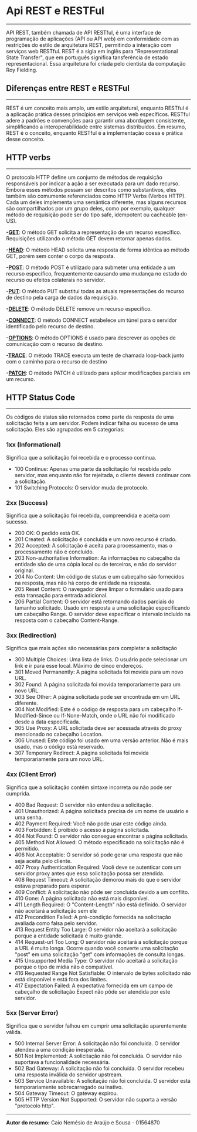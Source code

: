 
# Api REST e RESTFul
---
API REST, também chamada de API RESTful, é uma interface de programação de aplicações (API ou API web) em conformidade com as restrições do estilo de arquitetura REST, permitindo a interação com serviços web RESTful. REST é a sigla em inglês para "Representational State Transfer", que em português significa tansferência de estado representacional. Essa arquitetura foi criada pelo cientista da computação Roy Fielding.
## Diferenças entre REST e RESTFul
---
REST é um conceito mais amplo, um estilo arquitetural, enquanto RESTful é a aplicação prática desses princípios em serviços web específicos. RESTful adere a padrões e convenções para garantir uma abordagem consistente, simplificando a interoperabilidade entre sistemas distribuídos. Em resumo, REST é o conceito, enquanto RESTful é a implementação coesa e prática desse conceito.
## HTTP verbs
---
O protocolo HTTP define um conjunto de métodos de requisição responsáveis por indicar a ação a ser executada para um dado recurso. Embora esses métodos possam ser descritos como substantivos, eles também são comumente referenciados como HTTP Verbs (Verbos HTTP). Cada um deles implementa uma semântica diferente, mas alguns recursos são compartilhados por um grupo deles, como por exemplo, qualquer método de requisição pode ser do tipo safe, idempotent ou cacheable (en-US).

**-[GET](https://developer.mozilla.org/pt-BR/docs/Web/HTTP/Methods/GET)**: O método GET solicita a representação de um recurso específico. Requisições utilizando o método GET devem retornar apenas dados.

**-[HEAD](https://developer.mozilla.org/pt-BR/docs/Web/HTTP/Methods/HEAD)**: O método HEAD solicita uma resposta de forma idêntica ao método GET, porém sem conter o corpo da resposta.

**-[POST](https://developer.mozilla.org/pt-BR/docs/Web/HTTP/Methods/POST)**: O método POST é utilizado para submeter uma entidade a um recurso específico, frequentemente causando uma mudança no estado do recurso ou efeitos colaterais no servidor.

**-[PUT](https://developer.mozilla.org/pt-BR/docs/Web/HTTP/Methods/PUT)**: O método PUT substitui todas as atuais representações do recurso de destino pela carga de dados da requisição.

**-[DELETE](https://developer.mozilla.org/pt-BR/docs/Web/HTTP/Methods/DELETE)**: O método DELETE remove um recurso específico.

**-[CONNECT](https://developer.mozilla.org/pt-BR/docs/Web/HTTP/Methods/CONNECT)**: O método CONNECT estabelece um túnel para o servidor identificado pelo recurso de destino.

**-[OPTIONS](https://developer.mozilla.org/pt-BR/docs/Web/HTTP/Methods/OPTIONS)**: O método OPTIONS é usado para descrever as opções de comunicação com o recurso de destino.

**-[TRACE](https://developer.mozilla.org/pt-BR/docs/Web/HTTP/Methods/TRACE)**: O método TRACE executa um teste de chamada loop-back junto com o caminho para o recurso de destino

**-[PATCH](https://developer.mozilla.org/pt-BR/docs/Web/HTTP/Methods/PATCH)**: O método PATCH é utilizado para aplicar modificações parciais em um recurso.

## HTTP Status Code
---
Os códigos de status são retornados como parte da resposta de uma solicitação feita a um servidor. Podem indicar falha ou sucesso de uma solicitação. Eles são agrupados em 5 categorias:

### 1xx (Informational)
Significa que a solicitação foi recebida e o processo continua.

- 100 Continue: Apenas uma parte da solicitação foi recebida pelo servidor, mas enquanto não for rejeitada, o cliente deverá continuar com a solicitação.
- 101 Switching Protocols: O servidor muda de protocolo.

### 2xx (Success)
Significa que a solicitação foi recebida, compreendida e aceita com sucesso.

- 200 OK: O pedido está OK.
- 201 Created: A solicitação é concluída e um novo recurso é criado.
- 202 Accepted: A solicitação é aceita para processamento, mas o processamento não é concluído.
- 203 Non-authoritative Information: As informações no cabeçalho da entidade são de uma cópia local ou de terceiros, e não do servidor original.
- 204 No Content: Um código de status e um cabeçalho são fornecidos na resposta, mas não há corpo de entidade na resposta.
- 205 Reset Content: O navegador deve limpar o formulário usado para esta transação para entrada adicional.
- 206 Partial Content: O servidor está retornando dados parciais do tamanho solicitado. Usado em resposta a uma solicitação especificando um cabeçalho Range. O servidor deve especificar o intervalo incluído na resposta com o cabeçalho Content-Range.

### 3xx (Redirection)
Significa que mais ações são necessárias para completar a solicitação

- 300 Multiple Choices: Uma lista de links. O usuário pode selecionar um link e ir para esse local. Máximo de cinco endereços.
- 301 Moved Permanently: A página solicitada foi movida para um novo URL.
- 302 Found: A página solicitada foi movida temporariamente para um novo URL.
- 303 See Other: A página solicitada pode ser encontrada em um URL diferente.
- 304 Not Modified: Este é o código de resposta para um cabeçalho If-Modified-Since ou If-None-Match, onde o URL não foi modificado desde a data especificada.
- 305 Use Proxy: A URL solicitada deve ser acessada através do proxy mencionado no cabeçalho Location.
- 306 Unused: Este código foi usado em uma versão anterior. Não é mais usado, mas o código está reservado.
- 307 Temporary Redirect: A página solicitada foi movida temporariamente para um novo URL.

### 4xx (Client Error)
Significa que a solicitação contém sintaxe incorreta ou não pode ser cumprida.

- 400 Bad Request: O servidor não entendeu a solicitação.
- 401 Unauthorized: A página solicitada precisa de um nome de usuário e uma senha.
- 402 Payment Required: Você não pode usar este código ainda.
- 403 Forbidden: É proibido o acesso à página solicitada.
- 404 Not Found: O servidor não consegue encontrar a página solicitada.
- 405 Method Not Allowed: O método especificado na solicitação não é permitido.
- 406 Not Acceptable: O servidor só pode gerar uma resposta que não seja aceita pelo cliente.
- 407 Proxy Authentication Required: Você deve se autenticar com um servidor proxy antes que essa solicitação possa ser atendida.
- 408 Request Timeout: A solicitação demorou mais do que o servidor estava preparado para esperar.
- 409 Conflict: A solicitação não pôde ser concluída devido a um conflito.
- 410 Gone: A página solicitada não está mais disponível.
- 411 Length Required: O "Content-Length" não está definido. O servidor não aceitará a solicitação sem ele
- 412 Precondition Failed: A pré-condição fornecida na solicitação avaliada como falsa pelo servidor.
- 413 Request Entity Too Large: O servidor não aceitará a solicitação porque a entidade solicitada é muito grande.
- 414 Request-url Too Long: O servidor não aceitará a solicitação porque a URL é muito longa. Ocorre quando você converte uma solicitação "post" em uma solicitação "get" com informações de consulta longas.
- 415 Unsupported Media Type: O servidor não aceitará a solicitação porque o tipo de mídia não é compatível.
- 416 Requested Range Not Satisfiable: O intervalo de bytes solicitado não está disponível e está fora dos limites.
- 417 Expectation Failed: A expectativa fornecida em um campo de cabeçalho de solicitação Expect não pôde ser atendida por este servidor.

### 5xx (Server Error)
Significa que o servidor falhou em cumprir uma solicitação aparentemente válida.

- 500 Internal Server Error: A solicitação não foi concluída. O servidor atendeu a uma condição inesperada.
- 501 Not Implemented: A solicitação não foi concluída. O servidor não suportava a funcionalidade necessária.
- 502 Bad Gateway: A solicitação não foi concluída. O servidor recebeu uma resposta inválida do servidor upstream.
- 503 Service Unavailable: A solicitação não foi concluída. O servidor está temporariamente sobrecarregado ou inativo.
- 504 Gateway Timeout: O gateway expirou.
- 505 HTTP Version Not Supported: O servidor não suporta a versão "protocolo http".


---
**Autor do resumo:** Caio Nemésio de Araújo e Sousa - 01564870

